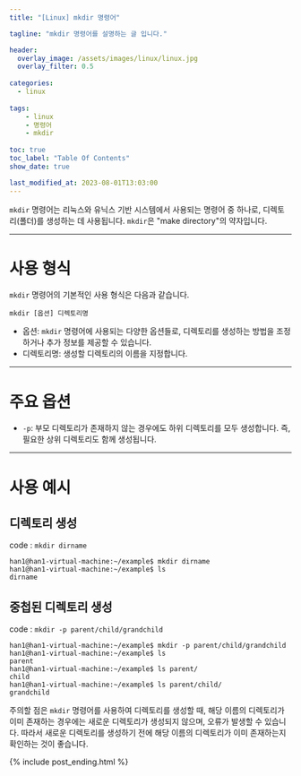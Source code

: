 ```yaml
---
title: "[Linux] mkdir 명령어"

tagline: "mkdir 명령어를 설명하는 글 입니다."

header:
  overlay_image: /assets/images/linux/linux.jpg
  overlay_filter: 0.5
  
categories:
  - linux
  
tags:
    - linux
    - 명령어
    - mkdir
    
toc: true
toc_label: "Table Of Contents"
show_date: true

last_modified_at: 2023-08-01T13:03:00
---
```


`mkdir` 명령어는 리눅스와 유닉스 기반 시스템에서 사용되는 명령어 중 하나로, 디렉토리(폴더)를 생성하는 데 사용됩니다. `mkdir`은 "make directory"의 약자입니다.

---

# 사용 형식
`mkdir` 명령어의 기본적인 사용 형식은 다음과 같습니다.
``` shell
mkdir [옵션] 디렉토리명
```
- 옵션: `mkdir` 명령어에 사용되는 다양한 옵션들로, 디렉토리를 생성하는 방법을 조정하거나 추가 정보를 제공할 수 있습니다.
- 디렉토리명: 생성할 디렉토리의 이름을 지정합니다.

---
# 주요 옵션
- `-p`: 부모 디렉토리가 존재하지 않는 경우에도 하위 디렉토리를 모두 생성합니다. 즉, 필요한 상위 디렉토리도 함께 생성됩니다.

---
# 사용 예시

## 디렉토리 생성
code : `mkdir dirname`

``` shell
han1@han1-virtual-machine:~/example$ mkdir dirname
han1@han1-virtual-machine:~/example$ ls
dirname
```

## 중첩된 디렉토리 생성
code : `mkdir -p parent/child/grandchild`

``` shell
han1@han1-virtual-machine:~/example$ mkdir -p parent/child/grandchild
han1@han1-virtual-machine:~/example$ ls
parent
han1@han1-virtual-machine:~/example$ ls parent/
child
han1@han1-virtual-machine:~/example$ ls parent/child/
grandchild
```

주의할 점은 `mkdir` 명령어를 사용하여 디렉토리를 생성할 때, 해당 이름의 디렉토리가 이미 존재하는 경우에는 새로운 디렉토리가 생성되지 않으며, 오류가 발생할 수 있습니다. 따라서 새로운 디렉토리를 생성하기 전에 해당 이름의 디렉토리가 이미 존재하는지 확인하는 것이 좋습니다.

{% include post_ending.html %}